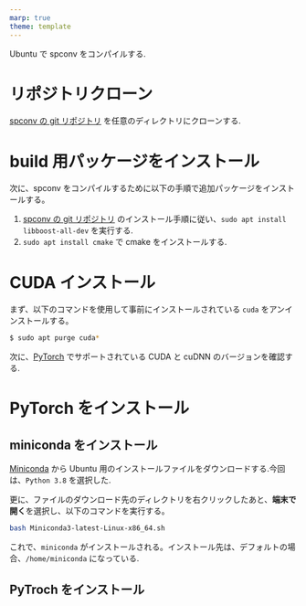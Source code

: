 ```yaml
---
marp: true
theme: template
---
```


Ubuntu で spconv をコンパイルする.

# リポジトリクローン

[spconv の git リポジトリ](https://github.com/traveller59/spconv.git) を任意のディレクトリにクローンする.

# build 用パッケージをインストール

次に、spconv をコンパイルするために以下の手順で追加パッケージをインストールする。

1. [spconv の git リポジトリ](https://github.com/traveller59/spconv.git) のインストール手順に従い、`sudo apt install libboost-all-dev` を実行する.
1. `sudo apt install cmake` で cmake をインストールする.

# CUDA インストール

まず、以下のコマンドを使用して事前にインストールされている `cuda` をアンインストールする。

```bash
$ sudo apt purge cuda*
```

次に、[PyTorch](https://github.com/pytorch/pytorch) でサポートされている CUDA と cuDNN のバージョンを確認する.

# PyTorch をインストール

## miniconda をインストール

[Miniconda](https://docs.conda.io/en/latest/miniconda.html) から Ubuntu 用のインストールファイルをダウンロードする.今回は、`Python 3.8` を選択した.

更に、ファイルのダウンロード先のディレクトリを右クリックしたあと、**端末で開く**を選択し、以下のコマンドを実行する。

```bash
bash Miniconda3-latest-Linux-x86_64.sh
```

これで、`miniconda` がインストールされる。インストール先は、デフォルトの場合、`/home/miniconda` になっている.

## PyTroch をインストール
